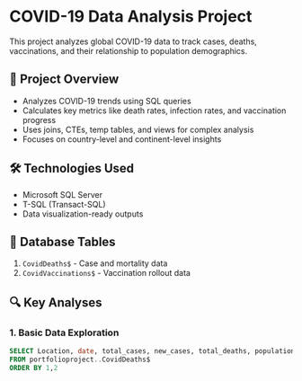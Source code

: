 
# COVID-19 Data Analysis Project

This project analyzes global COVID-19 data to track cases, deaths, vaccinations, and their relationship to population demographics.

## 📌 Project Overview
- Analyzes COVID-19 trends using SQL queries
- Calculates key metrics like death rates, infection rates, and vaccination progress
- Uses joins, CTEs, temp tables, and views for complex analysis
- Focuses on country-level and continent-level insights

## 🛠️ Technologies Used
- Microsoft SQL Server
- T-SQL (Transact-SQL)
- Data visualization-ready outputs

## 📂 Database Tables
1. `CovidDeaths$` - Case and mortality data
2. `CovidVaccinations$` - Vaccination rollout data

## 🔍 Key Analyses

### 1. Basic Data Exploration
```sql
SELECT Location, date, total_cases, new_cases, total_deaths, population
FROM portfolioproject..CovidDeaths$
ORDER BY 1,2
